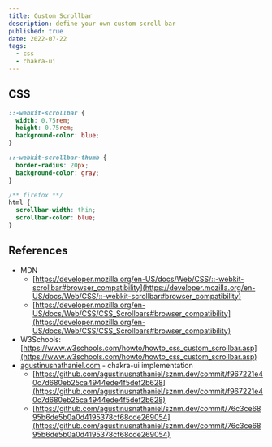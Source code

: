 ```yaml
---
title: Custom Scrollbar
description: define your own custom scroll bar
published: true
date: 2022-07-22
tags:
  - css
  - chakra-ui
---
```


## CSS

```css
::-webkit-scrollbar {
  width: 0.75rem;
  height: 0.75rem;
  background-color: blue;
}

::-webkit-scrollbar-thumb {
  border-radius: 20px;
  background-color: gray;
}

/** firefox **/
html {
  scrollbar-width: thin;
  scrollbar-color: blue;
}
```

## References

- MDN
  - [https://developer.mozilla.org/en-US/docs/Web/CSS/::-webkit-scrollbar#browser_compatibility](https://developer.mozilla.org/en-US/docs/Web/CSS/::-webkit-scrollbar#browser_compatibility)
  - [https://developer.mozilla.org/en-US/docs/Web/CSS/CSS_Scrollbars#browser_compatibility](https://developer.mozilla.org/en-US/docs/Web/CSS/CSS_Scrollbars#browser_compatibility)
- W3Schools: [https://www.w3schools.com/howto/howto_css_custom_scrollbar.asp](https://www.w3schools.com/howto/howto_css_custom_scrollbar.asp)
- [agustinusnathaniel.com](https://agustinusnathaniel.com) - chakra-ui implementation
  - [https://github.com/agustinusnathaniel/sznm.dev/commit/f967221e40c7d680eb25ca4944ede4f5def2b628](https://github.com/agustinusnathaniel/sznm.dev/commit/f967221e40c7d680eb25ca4944ede4f5def2b628)
  - [https://github.com/agustinusnathaniel/sznm.dev/commit/76c3ce6895b6de5b0a0d4195378cf68cde269054](https://github.com/agustinusnathaniel/sznm.dev/commit/76c3ce6895b6de5b0a0d4195378cf68cde269054)
